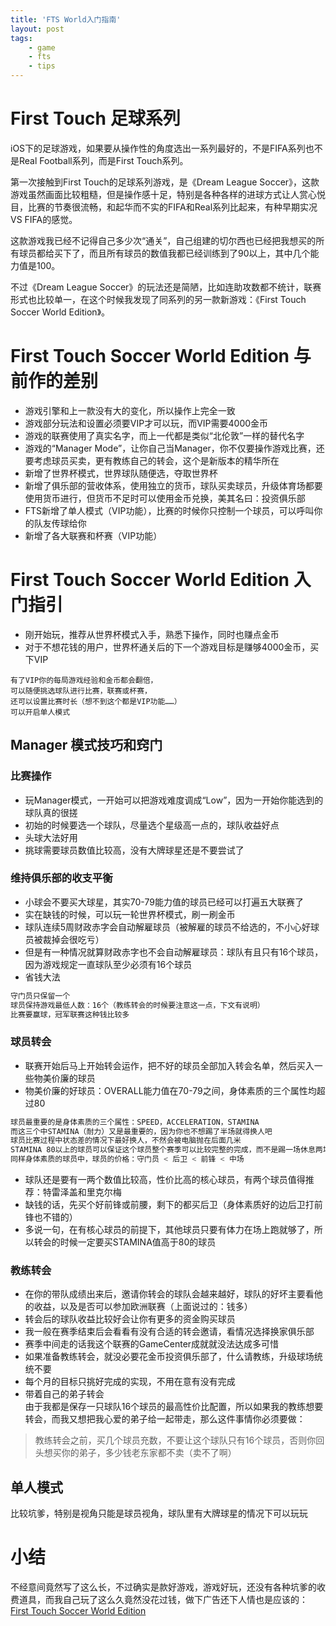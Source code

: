 ```yaml
---
title: 'FTS World入门指南'
layout: post
tags:
    - game
    - fts
    - tips
---
```


# First Touch 足球系列
iOS下的足球游戏，如果要从操作性的角度选出一系列最好的，不是FIFA系列也不是Real Football系列，而是First Touch系列。

第一次接触到First Touch的足球系列游戏，是《Dream League Soccer》，这款游戏虽然画面比较粗糙，但是操作感十足，特别是各种各样的进球方式让人赏心悦目，比赛的节奏很流畅，和起华而不实的FIFA和Real系列比起来，有种早期实况 VS FIFA的感觉。

这款游戏我已经不记得自己多少次“通关”，自己组建的切尔西也已经把我想买的所有球员都给买下了，而且所有球员的数值我都已经训练到了90以上，其中几个能力值是100。

不过《Dream League Soccer》的玩法还是简陋，比如连助攻数都不统计，联赛形式也比较单一，在这个时候我发现了同系列的另一款新游戏：《First Touch Soccer World Edition》。

# First Touch Soccer World Edition 与前作的差别
* 游戏引擎和上一款没有大的变化，所以操作上完全一致
* 游戏部分玩法和设置必须要VIP才可以玩，而VIP需要4000金币
* 游戏的联赛使用了真实名字，而上一代都是类似“北伦敦”一样的替代名字
* 游戏的“Manager Mode”，让你自己当Manager，你不仅要操作游戏比赛，还要考虑球员买卖，更有教练自己的转会，这个是新版本的精华所在
* 新增了世界杯模式，世界球队随便选，夺取世界杯
* 新增了俱乐部的营收体系，使用独立的货币，球队买卖球员，升级体育场都要使用货币进行，但货币不足时可以使用金币兑换，美其名曰：投资俱乐部
* FTS新增了单人模式（VIP功能），比赛的时候你只控制一个球员，可以呼叫你的队友传球给你
* 新增了各大联赛和杯赛（VIP功能）

# First Touch Soccer World Edition 入门指引
* 刚开始玩，推荐从世界杯模式入手，熟悉下操作，同时也赚点金币
* 对于不想花钱的用户，世界杯通关后的下一个游戏目标是赚够4000金币，买下VIP  

```
有了VIP你的每局游戏经验和金币都会翻倍，  
可以随便挑选球队进行比赛，联赛或杯赛，  
还可以设置比赛时长（想不到这个都是VIP功能……）  
可以开启单人模式  
```

## Manager 模式技巧和窍门
### 比赛操作
* 玩Manager模式，一开始可以把游戏难度调成“Low”，因为一开始你能选到的球队真的很搓
* 初始的时候要选一个球队，尽量选个星级高一点的，球队收益好点
* 头球大法好用
* 挑球需要球员数值比较高，没有大牌球星还是不要尝试了

### 维持俱乐部的收支平衡
* 小球会不要买大球星，其实70-79能力值的球员已经可以打遍五大联赛了
* 实在缺钱的时候，可以玩一轮世界杯模式，刷一刷金币
* 球队连续5周财政赤字会自动解雇球员（被解雇的球员不给选的，不小心好球员被裁掉会很吃亏）
* 但是有一种情况就算财政赤字也不会自动解雇球员：球队有且只有16个球员，因为游戏规定一直球队至少必须有16个球员
* 省钱大法  

```bash
守门员只保留一个
球员保持游戏最低人数：16个（教练转会的时候要注意这一点，下文有说明）
比赛要赢球，冠军联赛这种钱比较多
```

### 球员转会
* 联赛开始后马上开始转会运作，把不好的球员全部加入转会名单，然后买入一些物美价廉的球员
* 物美价廉的好球员：OVERALL能力值在70-79之间，身体素质的三个属性均超过80  

```bash
球员最重要的是身体素质的三个属性：SPEED，ACCELERATION，STAMINA
而这三个中STAMINA（耐力）又是最重要的，因为你也不想踢了半场就得换人吧
球员比赛过程中状态差的情况下最好换人，不然会被电脑抛在后面几米
STAMINA 80以上的球员可以保证这个球员整个赛季可以比较完整的完成，而不是踢一场休息两场
同样身体素质的球员中，球员的价格：守门员 < 后卫 < 前锋 < 中场
```
* 球队还是要有一两个数值比较高，性价比高的核心球员，有两个球员值得推荐：特雷泽盖和里克尔梅
* 缺钱的话，先买个好前锋或前腰，剩下的都买后卫（身体素质好的边后卫打前锋也不错的）
* 多说一句，在有核心球员的前提下，其他球员只要有体力在场上跑就够了，所以转会的时候一定要买STAMINA值高于80的球员


### 教练转会
* 在你的带队成绩出来后，邀请你转会的球队会越来越好，球队的好坏主要看他的收益，以及是否可以参加欧洲联赛（上面说过的：钱多）
* 转会后的球队收益比较好会让你有更多的资金购买球员
* 我一般在赛季结束后会看看有没有合适的转会邀请，看情况选择换家俱乐部
* 赛季中间走的话我这个联赛的GameCenter成就就没法达成多可惜
* 如果准备教练转会，就没必要花金币投资俱乐部了，什么请教练，升级球场统统不要
* 每个月的目标只挑好完成的实现，不用在意有没有完成
* 带着自己的弟子转会  
由于我都是保存一只球队16个球员的最高性价比配置，所以如果我的教练想要转会，而我又想把我心爱的弟子给一起带走，那么这件事情你必须要做：
> 教练转会之前，买几个球员充数，不要让这个球队只有16个球员，否则你回头想买你的弟子，多少钱老东家都不卖（卖不了啊）

## 单人模式
比较坑爹，特别是视角只能是球员视角，球队里有大牌球星的情况下可以玩玩

# 小结
不经意间竟然写了这么长，不过确实是款好游戏，游戏好玩，还没有各种坑爹的收费道具，而我自己玩了这么久竟然没花过钱，做下广告还下人情也是应该的：  [First Touch Soccer World Edition](https://itunes.apple.com/cn/app/first-touch-soccer-world-edition/id472344174)